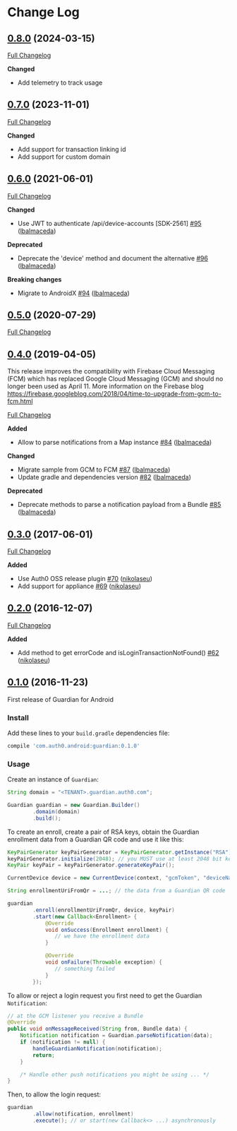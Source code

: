 # Change Log

## [0.8.0](https://github.com/auth0/Guardian.Android/tree/0.8.0) (2024-03-15)
[Full Changelog](https://github.com/auth0/Guardian.Android/compare/0.7.0...0.8.0)

**Changed**
- Add telemetry to track usage


## [0.7.0](https://github.com/auth0/Guardian.Android/tree/0.6.0) (2023-11-01)
[Full Changelog](https://github.com/auth0/Guardian.Android/compare/0.6.0...0.7.0)

**Changed**
- Add support for transaction linking id
- Add support for custom domain

## [0.6.0](https://github.com/auth0/Guardian.Android/tree/0.6.0) (2021-06-01)
[Full Changelog](https://github.com/auth0/Guardian.Android/compare/0.5.0...0.6.0)

**Changed**
- Use JWT to authenticate /api/device-accounts [SDK-2561] [\#95](https://github.com/auth0/Guardian.Android/pull/95) ([lbalmaceda](https://github.com/lbalmaceda))

**Deprecated**
- Deprecate the 'device' method and document the alternative [\#96](https://github.com/auth0/Guardian.Android/pull/96) ([lbalmaceda](https://github.com/lbalmaceda))

**Breaking changes**
- Migrate to AndroidX  [\#94](https://github.com/auth0/Guardian.Android/pull/94) ([lbalmaceda](https://github.com/lbalmaceda))

## [0.5.0](https://github.com/auth0/Guardian.Android/tree/0.5.0) (2020-07-29)
[Full Changelog](https://github.com/auth0/Guardian.Android/compare/0.4.0...0.5.0)

## [0.4.0](https://github.com/auth0/Guardian.Android/tree/0.4.0) (2019-04-05)
This release improves the compatibility with Firebase Cloud Messaging (FCM) which has replaced Google Cloud Messaging (GCM) and should no longer been used as April 11. More information on the Firebase blog https://firebase.googleblog.com/2018/04/time-to-upgrade-from-gcm-to-fcm.html

[Full Changelog](https://github.com/auth0/Guardian.Android/compare/0.3.0...0.4.0)

**Added**
- Allow to parse notifications from a Map instance [\#84](https://github.com/auth0/Guardian.Android/pull/84) ([lbalmaceda](https://github.com/lbalmaceda))

**Changed**
- Migrate sample from GCM to FCM [\#87](https://github.com/auth0/Guardian.Android/pull/87) ([lbalmaceda](https://github.com/lbalmaceda))
- Update gradle and dependencies version [\#82](https://github.com/auth0/Guardian.Android/pull/82) ([lbalmaceda](https://github.com/lbalmaceda))

**Deprecated**
- Deprecate methods to parse a notification payload from a Bundle [\#85](https://github.com/auth0/Guardian.Android/pull/85) ([lbalmaceda](https://github.com/lbalmaceda))

## [0.3.0](https://github.com/auth0/Guardian.Android/tree/0.3.0) (2017-06-01)
[Full Changelog](https://github.com/auth0/Guardian.Android/compare/0.2.0...0.3.0)

**Added**
- Use Auth0 OSS release plugin [\#70](https://github.com/auth0/Guardian.Android/pull/70) ([nikolaseu](https://github.com/nikolaseu))
- Add support for appliance [\#69](https://github.com/auth0/Guardian.Android/pull/69) ([nikolaseu](https://github.com/nikolaseu))

## [0.2.0](https://github.com/auth0/Guardian.Android/tree/0.2.0) (2016-12-07)
[Full Changelog](https://github.com/auth0/Guardian.Android/compare/0.1.0...0.2.0)

**Added**
- Add method to get errorCode and isLoginTransactionNotFound() [#62](https://github.com/auth0/Guardian.Android/pull/62) ([nikolaseu](https://github.com/nikolaseu))

## [0.1.0](https://github.com/auth0/Guardian.Android/tree/0.1.0) (2016-11-23)

First release of Guardian for Android

### Install

Add these lines to your `build.gradle` dependencies file:

```gradle
compile 'com.auth0.android:guardian:0.1.0'
```

### Usage

Create an instance of `Guardian`:

```java
String domain = "<TENANT>.guardian.auth0.com";

Guardian guardian = new Guardian.Builder()
        .domain(domain)
        .build();
```

To create an enroll, create a pair of RSA keys, obtain the Guardian enrollment data from a Guardian QR code and use it like this:

```java
KeyPairGenerator keyPairGenerator = KeyPairGenerator.getInstance("RSA");
keyPairGenerator.initialize(2048); // you MUST use at least 2048 bit keys
KeyPair keyPair = keyPairGenerator.generateKeyPair();

CurrentDevice device = new CurrentDevice(context, "gcmToken", "deviceName");

String enrollmentUriFromQr = ...; // the data from a Guardian QR code

guardian
        .enroll(enrollmentUriFromQr, device, keyPair)
        .start(new Callback<Enrollment> {
            @Override
            void onSuccess(Enrollment enrollment) {
               // we have the enrollment data
            }

            @Override
            void onFailure(Throwable exception) {
               // something failed
            }
        });
```

To allow or reject a login request you first need to get the Guardian `Notification`:

```java
// at the GCM listener you receive a Bundle
@Override
public void onMessageReceived(String from, Bundle data) {
    Notification notification = Guardian.parseNotification(data);
    if (notification != null) {
        handleGuardianNotification(notification);
        return;
    }

    /* Handle other push notifications you might be using ... */
}
```

Then, to allow the login request:

```java
guardian
        .allow(notification, enrollment)
        .execute(); // or start(new Callback<> ...) asynchronously
```
